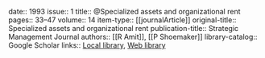 date:: 1993
issue:: 1
title:: @Specialized assets and organizational rent
pages:: 33–47
volume:: 14
item-type:: [[journalArticle]]
original-title:: Specialized assets and organizational rent
publication-title:: Strategic Management Journal
authors:: [[R Amit]], [[P Shoemaker]]
library-catalog:: Google Scholar
links:: [Local library](zotero://select/library/items/6MX7M45K), [Web library](https://www.zotero.org/users/6520516/items/6MX7M45K)
